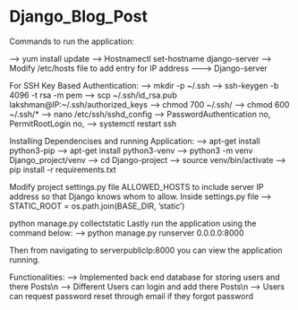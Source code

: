 # Django_Blog_Post

Commands to run the application:

--> yum install update 
--> Hostnamectl set-hostname django-server
--> Modify /etc/hosts file to add entry for IP address ---> Django-server

For SSH Key Based Authentication:
--> mkdir -p ~/.ssh
--> ssh-keygen -b 4096 -t rsa -m pem
--> scp ~/.ssh/id_rsa.pub lakshman@IP:~/.ssh/authorized_keys
--> chmod 700 ~/.ssh/
--> chmod 600 ~/.ssh/*
--> nano /etc/ssh/sshd_config —> PasswordAuthentication no, PermitRootLogin no, 
--> systemctl restart ssh

Installing Dependencises and running Application:
 --> apt-get install python3-pip
 --> apt-get install python3-venv
 --> python3 -m venv Django_project/venv
 --> cd Django-project —> source venv/bin/activate
 --> pip install -r requirements.txt

Modify project settings.py file ALLOWED_HOSTS to include server IP address so that Django knows whom to allow.
Inside settings.py file
 --> STATIC_ROOT = os.path.join(BASE_DIR, ’static’)

python manage.py collectstatic
Lastly run the application using the command below:
--> python manage.py runserver 0.0.0.0:8000

Then from navigating to serverpublicIp:8000 you can view the application running.


Functionalities:
--> Implemented back end database for storing users and there Posts\n
--> Different Users can login and add there Posts\n
--> Users can request password reset through email if they forgot password
